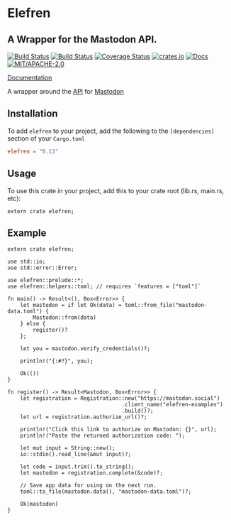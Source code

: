 # Elefren

## A Wrapper for the Mastodon API.

[![Build Status](https://travis-ci.org/pwoolcoc/elefren.svg?branch=master)](https://travis-ci.org/pwoolcoc/elefren)
[![Build Status](https://ci.appveyor.com/api/projects/status/qeigk3nmmps52wxv?svg=true)](https://ci.appveyor.com/project/pwoolcoc/elefren)
[![Coverage Status](https://coveralls.io/repos/github/pwoolcoc/elefren/badge.svg?branch=master&service=github)](https://coveralls.io/github/pwoolcoc/elefren?branch=master)
[![crates.io](https://img.shields.io/crates/v/elefren.svg)](https://crates.io/crates/elefren)
[![Docs](https://docs.rs/elefren/badge.svg)](https://docs.rs/elefren)
[![MIT/APACHE-2.0](https://img.shields.io/crates/l/elefren.svg)](https://crates.io/crates/elefren)

[Documentation](https://docs.rs/elefren/)

A wrapper around the [API](https://github.com/tootsuite/documentation/blob/master/docs/Using-the-API/API.md#tag) for [Mastodon](https://mastodon.social/)

## Installation

To add `elefren` to your project, add the following to the
`[dependencies]` section of your `Cargo.toml`

```toml
elefren = "0.13"
```

## Usage

To use this crate in your project, add this to your crate root (lib.rs, main.rs, etc):

```rust,ignore
extern crate elefren;
```

## Example

```rust,no_run
extern crate elefren;

use std::io;
use std::error::Error;

use elefren::prelude::*;
use elefren::helpers::toml; // requires `features = ["toml"]`

fn main() -> Result<(), Box<Error>> {
    let mastodon = if let Ok(data) = toml::from_file("mastodon-data.toml") {
        Mastodon::from(data)
    } else {
        register()?
    };

    let you = mastodon.verify_credentials()?;

    println!("{:#?}", you);

    Ok(())
}

fn register() -> Result<Mastodon, Box<Error>> {
    let registration = Registration::new("https://mastodon.social")
                                    .client_name("elefren-examples")
                                    .build()?;
    let url = registration.authorize_url()?;

    println!("Click this link to authorize on Mastodon: {}", url);
    println!("Paste the returned authorization code: ");

    let mut input = String::new();
    io::stdin().read_line(&mut input)?;

    let code = input.trim().to_string();
    let mastodon = registration.complete(&code)?;

    // Save app data for using on the next run.
    toml::to_file(mastodon.data(), "mastodon-data.toml")?;

    Ok(mastodon)
}
